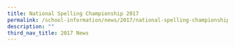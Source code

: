 ```yaml
---
title: National Spelling Championship 2017
permalink: /school-information/news/2017/national-spelling-championship-2017/
description: ""
third_nav_title: 2017 News
---
```

